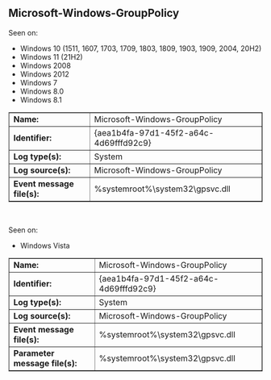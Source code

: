 ## Microsoft-Windows-GroupPolicy

Seen on:
* Windows 10 (1511, 1607, 1703, 1709, 1803, 1809, 1903, 1909, 2004, 20H2)
* Windows 11 (21H2)
* Windows 2008
* Windows 2012
* Windows 7
* Windows 8.0
* Windows 8.1

<table border="1" class="docutils">
  <tbody>
    <tr>
      <td><b>Name:</b></td>
      <td>Microsoft-Windows-GroupPolicy</td>
    </tr>
    <tr>
      <td><b>Identifier:</b></td>
      <td>{aea1b4fa-97d1-45f2-a64c-4d69fffd92c9}</td>
    </tr>
    <tr>
      <td><b>Log type(s):</b></td>
      <td>System</td>
    </tr>
    <tr>
      <td><b>Log source(s):</b></td>
      <td>Microsoft-Windows-GroupPolicy</td>
    </tr>
    <tr>
      <td><b>Event message file(s):</b></td>
      <td>%systemroot%\system32\gpsvc.dll</td>
    </tr>
  </tbody>
</table>

&nbsp;

Seen on:
* Windows Vista

<table border="1" class="docutils">
  <tbody>
    <tr>
      <td><b>Name:</b></td>
      <td>Microsoft-Windows-GroupPolicy</td>
    </tr>
    <tr>
      <td><b>Identifier:</b></td>
      <td>{aea1b4fa-97d1-45f2-a64c-4d69fffd92c9}</td>
    </tr>
    <tr>
      <td><b>Log type(s):</b></td>
      <td>System</td>
    </tr>
    <tr>
      <td><b>Log source(s):</b></td>
      <td>Microsoft-Windows-GroupPolicy</td>
    </tr>
    <tr>
      <td><b>Event message file(s):</b></td>
      <td>%systemroot%\system32\gpsvc.dll</td>
    </tr>
    <tr>
      <td><b>Parameter message file(s):</b></td>
      <td>%systemroot%\system32\gpsvc.dll</td>
    </tr>
  </tbody>
</table>

&nbsp;

